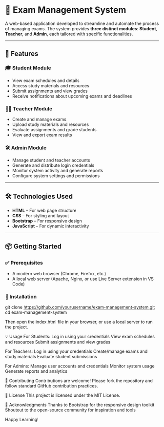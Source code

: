 # 📝 Exam Management System

A web-based application developed to streamline and automate the process of managing exams. The system provides **three distinct modules**: **Student**, **Teacher**, and **Admin**, each tailored with specific functionalities.

---

## 🚀 Features

### 🎓 Student Module
- View exam schedules and details
- Access study materials and resources
- Submit assignments and view grades
- Receive notifications about upcoming exams and deadlines

### 👩‍🏫 Teacher Module
- Create and manage exams
- Upload study materials and resources
- Evaluate assignments and grade students
- View and export exam results

### 🛠️ Admin Module
- Manage student and teacher accounts
- Generate and distribute login credentials
- Monitor system activity and generate reports
- Configure system settings and permissions

---

## 🛠️ Technologies Used

- **HTML** – For web page structure  
- **CSS** – For styling and layout  
- **Bootstrap** – For responsive design  
- **JavaScript** – For dynamic interactivity  

---

## 📦 Getting Started

### ✅ Prerequisites
- A modern web browser (Chrome, Firefox, etc.)
- A local web server (Apache, Nginx, or use Live Server extension in VS Code)

### 🧰 Installation
git clone https://github.com/yourusername/exam-management-system.git
cd exam-management-system

Then open the index.html file in your browser, or use a local server to run the project.

💡 Usage
For Students:
Log in using your credentials
View exam schedules and resources
Submit assignments and view grades

For Teachers:
Log in using your credentials
Create/manage exams and study materials
Evaluate student submissions

For Admins:
Manage user accounts and credentials
Monitor system usage
Generate reports and analytics

🤝 Contributing
Contributions are welcome! Please fork the repository and follow standard GitHub contribution practices.

📄 License
This project is licensed under the MIT License.

🙏 Acknowledgments
Thanks to Bootstrap for the responsive design toolkit
Shoutout to the open-source community for inspiration and tools

Happy Learning!
